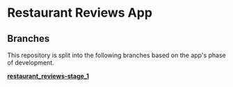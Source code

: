 <h1>Restaurant Reviews App</h1>
<h2>Branches</h2>
This repository is split into the following branches based on the app's phase of development.

[**restaurant_reviews-stage_1**](https://github.com/katerina-tziala/restaurant/tree/restaurant_reviews-stage_1)
